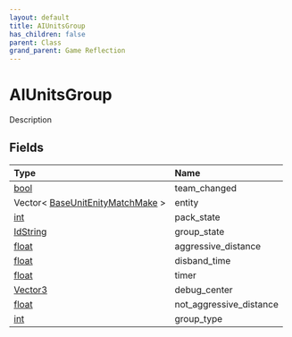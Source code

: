 ```yaml
---
layout: default
title: AIUnitsGroup
has_children: false
parent: Class
grand_parent: Game Reflection
---
```

# AIUnitsGroup
Description 

## Fields
| Type | Name |
|:-------------|:--------------|
| [bool](/game-reflection/components/bool.md) | team_changed |
| Vector< [BaseUnitEnityMatchMake](/game-reflection/classes/base_unit_enity_match_make.md) > | entity |
| [int](/game-reflection/enums/int.md) | pack_state |
| [IdString](/game-reflection/components/id_string.md) | group_state |
| [float](/game-reflection/components/float.md) | aggressive_distance |
| [float](/game-reflection/components/float.md) | disband_time |
| [float](/game-reflection/components/float.md) | timer |
| [Vector3](/game-reflection/classes/vector3.md) | debug_center |
| [float](/game-reflection/components/float.md) | not_aggressive_distance |
| [int](/game-reflection/enums/int.md) | group_type |
